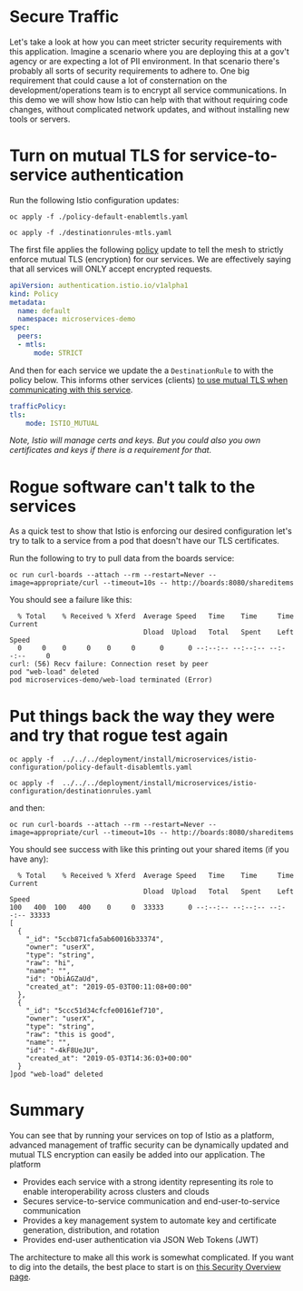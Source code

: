 # Secure Traffic
Let's take a look at how you can meet stricter security requirements with this application. Imagine a scenario where you are deploying this at a gov't agency or are expecting a lot of PII environment. In that scenario there's probably all sorts of security requirements to adhere to. One big requirement that could cause a lot of consternation on the development/operations team is to encrypt all service communications. In this demo we will show how Istio can help with that without requiring code changes, without complicated network updates, and without installing new tools or servers.

# Turn on mutual TLS for service-to-service authentication
Run the following Istio configuration updates:

`oc apply -f ./policy-default-enablemtls.yaml`

`oc apply -f ./destinationrules-mtls.yaml`

The first file applies the following [policy][5] update to tell the mesh to strictly enforce mutual TLS (encryption) for our services. We are effectively saying that all services will ONLY accept encrypted requests.
```yaml
apiVersion: authentication.istio.io/v1alpha1
kind: Policy
metadata:
  name: default
  namespace: microservices-demo
spec:
  peers:
  - mtls:
      mode: STRICT
```

And then for each service we update the a `DestinationRule` to with the policy below. This informs other services (clients) [to use mutual TLS when communicating with this service][4].
```yaml
trafficPolicy:
tls:
    mode: ISTIO_MUTUAL
```

*Note, Istio will manage certs and keys. But you could also you own certificates and keys if there is a requirement for that.*

# Rogue software can't talk to the services
As a quick test to show that Istio is enforcing our desired configuration let's try to talk to a service from a pod that doesn't have our TLS certificates.

Run the following to try to pull data from the boards service:

`oc run curl-boards --attach --rm --restart=Never --image=appropriate/curl --timeout=10s -- http://boards:8080/shareditems`

You should see a failure like this:
```
  % Total    % Received % Xferd  Average Speed   Time    Time     Time  Current
                                 Dload  Upload   Total   Spent    Left  Speed
  0     0    0     0    0     0      0      0 --:--:-- --:--:-- --:--:--     0
curl: (56) Recv failure: Connection reset by peer
pod "web-load" deleted
pod microservices-demo/web-load terminated (Error)
```

# Put things back the way they were and try that rogue test again

`oc apply -f  ../../../deployment/install/microservices/istio-configuration/policy-default-disablemtls.yaml`

`oc apply -f  ../../../deployment/install/microservices/istio-configuration/destinationrules.yaml`

and then:

`oc run curl-boards --attach --rm --restart=Never --image=appropriate/curl --timeout=10s -- http://boards:8080/shareditems`

You should see success with like this printing out your shared items (if you have any):
```
  % Total    % Received % Xferd  Average Speed   Time    Time     Time  Current
                                 Dload  Upload   Total   Spent    Left  Speed
100   400  100   400    0     0  33333      0 --:--:-- --:--:-- --:--:-- 33333
[
  {
    "_id": "5ccb871cfa5ab60016b33374",
    "owner": "userX",
    "type": "string",
    "raw": "hi",
    "name": "",
    "id": "ObiAGZaUd",
    "created_at": "2019-05-03T00:11:08+00:00"
  },
  {
    "_id": "5ccc51d34cfcfe00161ef710",
    "owner": "userX",
    "type": "string",
    "raw": "this is good",
    "name": "",
    "id": "-4kF8UeJU",
    "created_at": "2019-05-03T14:36:03+00:00"
  }
]pod "web-load" deleted
```

# Summary
You can see that by running your services on top of Istio as a platform, advanced management of traffic security can be dynamically updated and mutual TLS encryption can easily be added into our application. The platform 
* Provides each service with a strong identity representing its role to enable interoperability across clusters and clouds
* Secures service-to-service communication and end-user-to-service communication
* Provides a key management system to automate key and certificate generation, distribution, and rotation
* Provides end-user authentication via JSON Web Tokens (JWT)

The architecture to make all this work is somewhat complicated. If you want to dig into the details, the best place to start is on [this Security Overview page][3].

[1]: https://istio.io/docs/tasks/security/mtls-migration/
[2]: https://istio.io/docs/tasks/security/mutual-tls/
[3]: https://istio.io/docs/concepts/security/
[4]: https://istio.io/docs/reference/config/networking/v1alpha3/destination-rule/#TLSSettings
[5]: https://istio.io/docs/reference/config/istio.authentication.v1alpha1/#PeerAuthenticationMethod